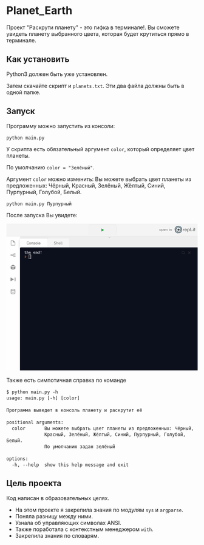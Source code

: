 # Planet_Earth
Проект "Раскрути планету" - это гифка в терминале!. Вы сможете увидеть планету выбранного цвета, которая будет крутиться прямо в терминале.
 
## Как установить
Python3 должен быть уже установлен.

Затем скачайте скрипт и `planets.txt`. Эти два файла должны быть в одной папке.

## Запуск

Программу можно запустить из консоли:

```
python main.py
```
У скрипта есть обязательный аргумент `color`, который определяет цвет планеты.

По умолчанию `color = "Зелёный"`.

Аргумент `color` можно изменить:
Вы можете выбрать цвет планеты из предложенных:
Чёрный, Красный, Зелёный, Жёлтый, Синий, Пурпурный, Голубой, Белый.

```
python main.py Пурпурный
```

После запуска Вы увидете:

![image](https://github.com/wezbicka/Planet_Earth/blob/main/white.gif)

Также есть симпотичная справка по команде
```
$ python main.py -h       
usage: main.py [-h] [color]

Программа выведет в консоль планету и раскрутит её

positional arguments:
  color       Вы можете выбрать цвет планеты из предложенных: Чёрный,    
              Красный, Зелёный, Жёлтый, Синий, Пурпурный, Голубой, Белый.
              По умолчанию задан зелёный

options:
  -h, --help  show this help message and exit
```

## Цель проекта
Код написан в образовательных целях.
* На этом проекте я закрепила знания по модулям `sys` и `argparse`.
* Поняла разницу между ними. 
* Узнала об управляющих символах ANSI.
* Также поработала с контекстным менеджером `with`. 
* Закрепила знания по словарям. 
